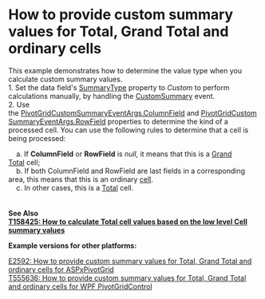 # How to provide custom summary values for Total, Grand Total and ordinary cells


<p>This example demonstrates how to determine the value type when you calculate custom summary values.<br>1. Set the data field's <a href="https://documentation.devexpress.com/CoreLibraries/DevExpress.XtraPivotGrid.PivotGridFieldBase.SummaryType.property">SummaryType</a> property to <em>Custom</em> to perform calculations manually, by handling the <a href="http://documentation.devexpress.com/#WindowsForms/DevExpressXtraPivotGridPivotGridControl_CustomSummarytopic"><u>CustomSummary</u></a> event. <br>2. Use the <a href="https://documentation.devexpress.com/#CoreLibraries/DevExpressXtraPivotGridDataPivotGridCustomSummaryEventArgsBase~T~_ColumnFieldtopic"><u>PivotGridCustomSummaryEventArgs.ColumnField</u></a> and <a href="https://documentation.devexpress.com/#CoreLibraries/DevExpressXtraPivotGridDataPivotGridCustomSummaryEventArgsBase~T~_RowFieldtopic"><u>PivotGridCustomSummaryEventArgs.RowField</u></a> properties to determine the kind of a processed cell. You can use the following rules to determine that a cell is being processed:</p>
<p>    a. If <strong>ColumnField</strong> or <strong>RowField</strong> is <em>null, </em>it means that this is a <a href="https://documentation.devexpress.com/WindowsForms/1692/Controls-and-Libraries/Pivot-Grid/UI-Elements/Grand-Totals">Grand Total</a> cell;<br>    b. If both ColumnField and RowField are last fields in a corresponding area, this means that this is an ordinary <a href="https://documentation.devexpress.com/WindowsForms/1681/Controls-and-Libraries/Pivot-Grid/UI-Elements/Cell">cell</a>.<br>    c. In other cases, this is a <a href="https://documentation.devexpress.com/WindowsForms/1691/Controls-and-Libraries/Pivot-Grid/UI-Elements/Totals">Total</a> cell.<br><br><br><strong>See Also<br><a href="https://www.devexpress.com/Support/Center/p/T158425">T158425: How to calculate Total cell values based on the low level Cell summary values</a> <br></strong></p>
<p><strong>Example versions for other platforms:</strong></p>
<p><a href="https://www.devexpress.com/Support/Center/p/E2592">E2592: How to provide custom summary values for Total, Grand Total and ordinary cells for ASPxPivotGrid</a><br><a href="https://www.devexpress.com/Support/Center/p/T555636">T555636: How to provide custom summary values for Total, Grand Total and ordinary cells for WPF PivotGridControl</a></p>

<br/>


